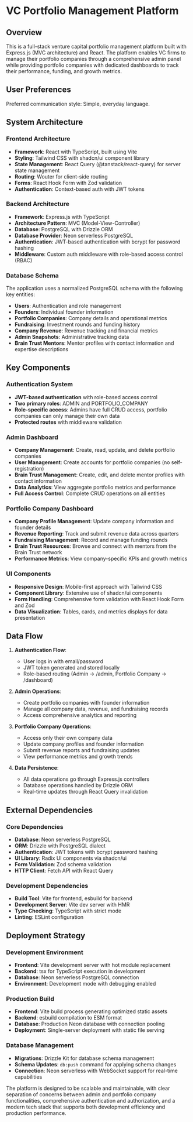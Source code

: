 # VC Portfolio Management Platform

## Overview

This is a full-stack venture capital portfolio management platform built with Express.js (MVC architecture) and React. The platform enables VC firms to manage their portfolio companies through a comprehensive admin panel while providing portfolio companies with dedicated dashboards to track their performance, funding, and growth metrics.

## User Preferences

Preferred communication style: Simple, everyday language.

## System Architecture

### Frontend Architecture
- **Framework**: React with TypeScript, built using Vite
- **Styling**: Tailwind CSS with shadcn/ui component library
- **State Management**: React Query (@tanstack/react-query) for server state management
- **Routing**: Wouter for client-side routing
- **Forms**: React Hook Form with Zod validation
- **Authentication**: Context-based auth with JWT tokens

### Backend Architecture
- **Framework**: Express.js with TypeScript
- **Architecture Pattern**: MVC (Model-View-Controller)
- **Database**: PostgreSQL with Drizzle ORM
- **Database Provider**: Neon serverless PostgreSQL
- **Authentication**: JWT-based authentication with bcrypt for password hashing
- **Middleware**: Custom auth middleware with role-based access control (RBAC)

### Database Schema
The application uses a normalized PostgreSQL schema with the following key entities:
- **Users**: Authentication and role management
- **Founders**: Individual founder information
- **Portfolio Companies**: Company details and operational metrics
- **Fundraising**: Investment rounds and funding history
- **Company Revenue**: Revenue tracking and financial metrics
- **Admin Snapshots**: Administrative tracking data
- **Brain Trust Mentors**: Mentor profiles with contact information and expertise descriptions

## Key Components

### Authentication System
- **JWT-based authentication** with role-based access control
- **Two primary roles**: ADMIN and PORTFOLIO_COMPANY
- **Role-specific access**: Admins have full CRUD access, portfolio companies can only manage their own data
- **Protected routes** with middleware validation

### Admin Dashboard
- **Company Management**: Create, read, update, and delete portfolio companies
- **User Management**: Create accounts for portfolio companies (no self-registration)
- **Brain Trust Management**: Create, edit, and delete mentor profiles with contact information
- **Data Analytics**: View aggregate portfolio metrics and performance
- **Full Access Control**: Complete CRUD operations on all entities

### Portfolio Company Dashboard
- **Company Profile Management**: Update company information and founder details
- **Revenue Reporting**: Track and submit revenue data across quarters
- **Fundraising Management**: Record and manage funding rounds
- **Brain Trust Resources**: Browse and connect with mentors from the Brain Trust network
- **Performance Metrics**: View company-specific KPIs and growth metrics

### UI Components
- **Responsive Design**: Mobile-first approach with Tailwind CSS
- **Component Library**: Extensive use of shadcn/ui components
- **Form Handling**: Comprehensive form validation with React Hook Form and Zod
- **Data Visualization**: Tables, cards, and metrics displays for data presentation

## Data Flow

1. **Authentication Flow**:
   - User logs in with email/password
   - JWT token generated and stored locally
   - Role-based routing (Admin → /admin, Portfolio Company → /dashboard)

2. **Admin Operations**:
   - Create portfolio companies with founder information
   - Manage all company data, revenue, and fundraising records
   - Access comprehensive analytics and reporting

3. **Portfolio Company Operations**:
   - Access only their own company data
   - Update company profiles and founder information
   - Submit revenue reports and fundraising updates
   - View performance metrics and growth trends

4. **Data Persistence**:
   - All data operations go through Express.js controllers
   - Database operations handled by Drizzle ORM
   - Real-time updates through React Query invalidation

## External Dependencies

### Core Dependencies
- **Database**: Neon serverless PostgreSQL
- **ORM**: Drizzle with PostgreSQL dialect
- **Authentication**: JWT tokens with bcrypt password hashing
- **UI Library**: Radix UI components via shadcn/ui
- **Form Validation**: Zod schema validation
- **HTTP Client**: Fetch API with React Query

### Development Dependencies
- **Build Tool**: Vite for frontend, esbuild for backend
- **Development Server**: Vite dev server with HMR
- **Type Checking**: TypeScript with strict mode
- **Linting**: ESLint configuration

## Deployment Strategy

### Development Environment
- **Frontend**: Vite development server with hot module replacement
- **Backend**: tsx for TypeScript execution in development
- **Database**: Neon serverless PostgreSQL connection
- **Environment**: Development mode with debugging enabled

### Production Build
- **Frontend**: Vite build process generating optimized static assets
- **Backend**: esbuild compilation to ESM format
- **Database**: Production Neon database with connection pooling
- **Deployment**: Single-server deployment with static file serving

### Database Management
- **Migrations**: Drizzle Kit for database schema management
- **Schema Updates**: `db:push` command for applying schema changes
- **Connection**: Neon serverless with WebSocket support for real-time capabilities

The platform is designed to be scalable and maintainable, with clear separation of concerns between admin and portfolio company functionalities, comprehensive authentication and authorization, and a modern tech stack that supports both development efficiency and production performance.